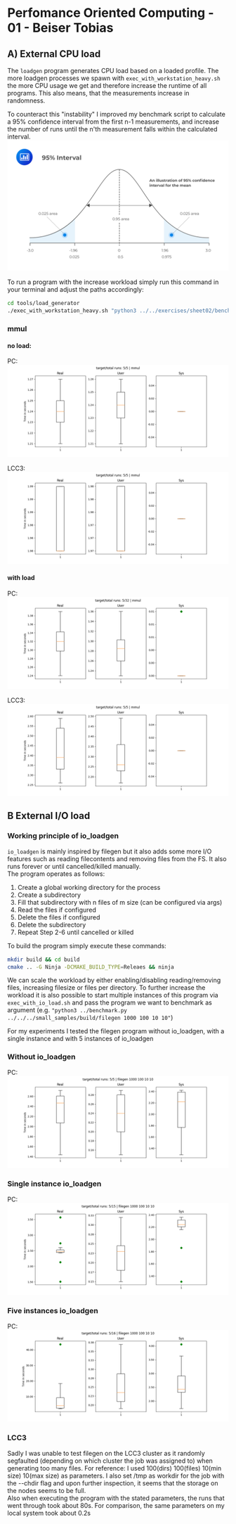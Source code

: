 # Perfomance Oriented Computing - 01 - Beiser Tobias
## A) External CPU load
The `loadgen` program generates CPU load based on a loaded profile. The more loadgen processes we spawn with `exec_with_workstation_heavy.sh` the more CPU usage we get and therefore increase the runtime of all programs. This also means, that the measurements increase in randomness.  

To counteract this "instability" I improved my benchmark script to calculate a 95% confidence interval from the first n-1 measurements, and increase the number of runs until the n'th measurement falls within the calculated interval.
![](95_pc_confidence_interval.jpg)

To run a program with the increase workload simply run this command in your terminal and adjust the paths accordingly:
~~~bash
cd tools/load_generator
./exec_with_workstation_heavy.sh "python3 ../../exercises/sheet02/benchmark.py -o benchmark_mmul.json ../../small_samples/build/mmul"
~~~



### mmul
#### no load:
PC: 
!["No load mmul pc"](./results_pc/mmul.png)

LCC3:
!["No load mmul lcc3"](./results_lcc3/mmul.png)

#### with load
PC: 
!["load mmul pc"](./results_pc/mmul_heavy.png)

LCC3:
!["load mmul lcc3"](./results_lcc3/mmul_heavy.png)



## B External I/O load
### Working principle of io_loadgen
`io_loadgen` is mainly inspired by filegen but it also adds some more I/O features such as reading filecontents and removing files from the FS. It also runs forever or until cancelled/killed manually.  
The program operates as follows:
1. Create a global working directory for the process
2. Create a subdirectory
3. Fill that subdirectory with n files of m size (can be configured via args)
4. Read the files if configured
5. Delete the files if configured
6. Delete the subdirectory
7. Repeat Step 2-6 until cancelled or killed

To build the program simply execute these commands:
~~~bash
mkdir build && cd build
cmake .. -G Ninja -DCMAKE_BUILD_TYPE=Releaes && ninja
~~~

We can scale the workload by either enabling/disabling reading/removing files, increasing filesize or files per directory.
To further increase the workload it is also possible to start multiple instances of this program via `exec_with_io_load.sh` and pass the program we want to benchmark as argument (e.g. `"python3 ../benchmark.py ../../../small_samples/build/filegen 1000 100 10 10"`)

For my experiments I tested the filegen program without io_loadgen, with a single instance and with 5 instances of io_loadgen
### Without io_loadgen

PC:
!["No load"](./results_pc/filegen_1000_100_10_10.png)

### Single instance io_loadgen

PC:
!["SingleInstance"](./results_pc/filegen_heavy_1_1000_100_10_10.png)

### Five instances io_loadgen

PC:
!["FiveInstances"](./results_pc/filegen_heavy_5_1000_100_10_10.png)


### LCC3
Sadly I was unable to test filegen on the LCC3 cluster as it randomly segfaulted (depending on which cluster the job was assigned to) when generating too many files. For reference: I used 100(dirs) 100(files) 10(min size) 10(max size) as parameters. I also set /tmp as workdir for the job with the --chdir flag and upon further inspection, it seems that the storage on the nodes seems to be full.  
Also when executing the program with the stated parameters, the runs that went through took about 80s. For comparison, the same parameters on my local system took about 0.2s